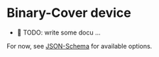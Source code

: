 # Binary-Cover device

* 📝 TODO: write some docu ...

For now, see [JSON-Schema](../config_schema.yaml) for available options.

